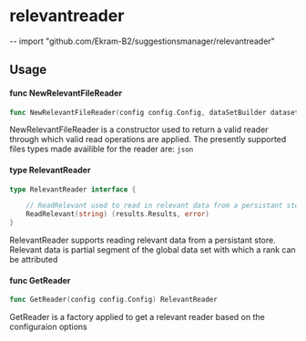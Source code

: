 # relevantreader
--
    import "github.com/Ekram-B2/suggestionsmanager/relevantreader"


## Usage

#### func  NewRelevantFileReader

```go
func NewRelevantFileReader(config config.Config, dataSetBuilder dataset.DataSetBuilder, dataloader dataset.DataSetLoader) *relevantFileReader
```
NewRelevantFileReader is a constructor used to return a valid reader through
which valid read operations are applied. The presently supported files types
made availible for the reader are: `json`

#### type RelevantReader

```go
type RelevantReader interface {

	// ReadRelevant used to read in relevant data from a persistant store
	ReadRelevant(string) (results.Results, error)
}
```

RelevantReader supports reading relevant data from a persistant store. Relevant
data is partial segment of the global data set with which a rank can be
attributed

#### func  GetReader

```go
func GetReader(config config.Config) RelevantReader
```
GetReader is a factory applied to get a relevant reader based on the
configuraion options
